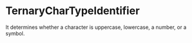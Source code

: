 # TernaryCharTypeIdentifier
It determines whether a character is uppercase, lowercase, a number, or a symbol.
